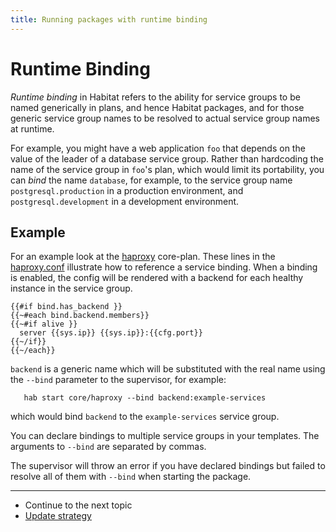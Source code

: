 ```yaml
---
title: Running packages with runtime binding
---
```


# Runtime Binding

*Runtime binding* in Habitat refers to the ability for service groups to be named generically in plans, and hence Habitat packages, and for those generic service group names to be resolved to actual service group names at runtime.

For example, you might have a web application `foo` that depends on the value of the leader of a database service group. Rather than hardcoding the name of the service group in `foo`'s plan, which would limit its portability, you can _bind_ the name `database`, for example, to the service group name `postgresql.production` in a production environment, and `postgresql.development` in a development environment.

## Example

For an example look at the [haproxy](https://github.com/habitat-sh/core-plans/blob/master/haproxy/config/haproxy.conf) core-plan. These lines in the [haproxy.conf](https://github.com/habitat-sh/core-plans/blob/master/haproxy/config/haproxy.conf#L18-L23) illustrate how to reference a service binding. When a binding is enabled, the config will be rendered with a backend for each healthy instance in the service group.

~~~
{{#if bind.has_backend }}
{{~#each bind.backend.members}}
{{~#if alive }}
  server {{sys.ip}} {{sys.ip}}:{{cfg.port}}
{{~/if}}
{{~/each}}
~~~

`backend` is a generic name which will be substituted with the real name
using the `--bind` parameter to the supervisor, for example:

       hab start core/haproxy --bind backend:example-services

which would bind `backend` to the `example-services` service group.

You can declare bindings to multiple service groups in your templates. The arguments to `--bind` are separated by commas.

The supervisor will throw an error if you have declared bindings but failed to resolve all of them with `--bind` when starting the package.


<hr>
<ul class="main-content--link-nav">
  <li>Continue to the next topic</li>
  <li><a href="/docs/run-packages-update-strategy">Update strategy</a></li>
</ul>
